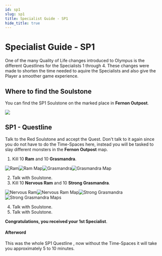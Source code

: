 ```yaml
---
id: sp1
slug: sp1
title: Specialist Guide - SP1
hide_title: true
---
```


# Specialist Guide - SP1

One of the many Quality of Life changes introduced to Olympus is the different Questlines for the Specialists 1 through 4. These changes were made to shorten the time needed to aquire the Specialists and also give the Player a smoother game experience.

## Where to find the Soulstone
You can find the SP1 Soulstone on the marked place in **Fernon Outpost**.

![](https://i.imgur.com/C7vNVl2.png)

## SP1 - Questline
Talk to the Red Soulstone and accept the Quest. Don't talk to it again since you do not have to do the Time-Spaces here, instead you will be tasked to slay different monsters in the **Fernon Outpost** map.
1. Kill 10 **Ram** and 10 **Grasmandra**.

![Ram](https://user-images.githubusercontent.com/58304124/139151404-57e6fa0e-9b11-4d06-b05d-54456f35151d.png)![Ram Map](https://user-images.githubusercontent.com/58304124/139151411-1f808400-19cf-4057-9c5f-cba60b9af74e.png)![Grasmandra](https://user-images.githubusercontent.com/58304124/139151502-80ba4ef7-ff38-4d5a-8a0d-563262ef446f.png)![Grasmandra Map](https://user-images.githubusercontent.com/58304124/139151513-5e06db21-ab49-43f6-914e-aa763e8954a9.png)

2. Talk with Soulstone.
3. Kill 10 **Nervous Ram** and 10 **Strong Grasmandra**.

![Nervous Ram](https://user-images.githubusercontent.com/58304124/139151571-79f0e03f-c631-4fa0-a18b-d8d4f196d807.png)![Nervous Ram Map](https://user-images.githubusercontent.com/58304124/139151580-8ff198bf-b00e-4d45-bb22-ca73d58e07af.png)![Strong Grasmandra](https://user-images.githubusercontent.com/58304124/139151588-e8e02b7d-c33c-4142-9b5f-bef1c57c50a0.png)![Strong Grasmandra Maps](https://user-images.githubusercontent.com/58304124/139151591-17cc86c7-c507-4767-914b-09a1757e1897.png)

4. Talk with Soulstone.
5. Talk with Soulstone.

**Congratulations, you received your 1st Specialist**.

#### Afterword
This was the whole SP1 Questline , now without the Time-Spaces it will take you approximately 5 to 10 minutes.
